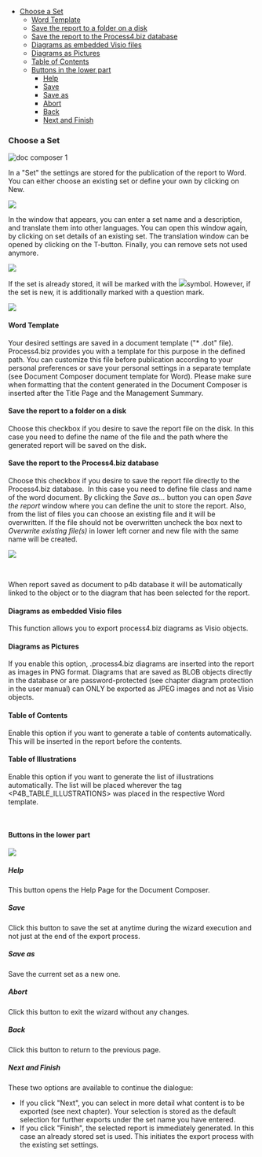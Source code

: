 -   [Choose a Set](#choose-a-set)
    -   [Word Template](#word-template)
    -   [Save the report to a folder on a disk](#save-the-report-to-a-folder-on-a-disk)
    -   [Save the report to the Process4.biz database](#save-the-report-to-the-process4biz-database)
    -   [Diagrams as embedded Visio files](#diagrams-as-embedded-visio-files)
    -   [Diagrams as Pictures](#diagrams-as-pictures)
    -   [Table of Contents](#table-of-contents)
    -   [Buttons in the lower part](#buttons-in-the-lower-part)
        -   [Help](#help)
        -   [Save](#save)
        -   [Save as](#saveas)
        -   [Abort](#abort)
        -   [Back](#back)
        -   [Next and Finish](#next-and-finish)

### Choose a Set


![doc composer 1](//images.ctfassets.net/6mz8d8cle1nl/1z47dvDWAypylpzaf8eG5Q/7ce68b790596f79f98f7cd8a3dcf7040/doc_composer_1.png)


In a "Set" the settings are stored for the publication of the report to
Word. You can either choose an existing set or define your own by
clicking on New.

![](//images.ctfassets.net/utx1h0gfm1om/5SgFvnIgfe6Aqiak6cYMSs/7a94121ea4df39ad784d5b4b3babe1e3/329383.png)

In the window that appears, you can enter a set name and a description,
and translate them into other languages. You can open this window again,
by clicking on set details of an existing set. The translation window
can be opened by clicking on the T-button. Finally, you can remove sets
not used anymore. 

![](//images.ctfassets.net/utx1h0gfm1om/7u3LrIPuUgM6oeUAyIYi8g/94a03b7db03ac9c6a0142aaeb9738a27/329347.png)

If the set is already stored, it will be marked with the
![](//images.ctfassets.net/utx1h0gfm1om/2Yeigx3wkUgAioiY66O4eY/78d82ae086543c88587933b75dd9444e/329357.png)symbol. However, if the set is new, it
is additionally marked with a question mark.

![](//images.ctfassets.net/utx1h0gfm1om/5r33rXkIpysKsI44qc0muu/60e62e5297ab03b8c45e3527de9323f6/329353.png)


#### Word Template

Your desired settings are saved in a document template ("\* .dot" file).
Process4.biz provides you with a template for this purpose in the
defined path. You can customize this file before publication according
to your personal preferences or save your personal settings in a
separate template (see Document Composer document template for
Word). Please make sure when formatting that the content generated in
the Document Composer is inserted after the Title Page and the
Management Summary.

#### Save the report to a folder on a disk

Choose this checkbox if you desire to save the report file on the disk.
In this case you need to define the name of the file and the path where
the generated report will be saved on the disk.

#### Save the report to the Process4.biz database

Choose this checkbox if you desire to save the report file directly to
the Process4.biz database.  In this case you need to define file class
and name of the word document. By clicking the *Save as...* button you
can open *Save the report* window where you can define the unit to store
the report. Also, from the list of files you can choose an existing file
and it will be overwritten. If the file should not be overwritten
uncheck the box next to *Overwrite existing file(s)* in lower left
corner and new file with the same name will be created. 

*![](//images.ctfassets.net/utx1h0gfm1om/689hOgbDQASUSYe0E4yuIM/a812b475067f6da161426c73aa527466/329405.png)*

 
<div class="info">
When report saved as document to p4b database it will be automatically
linked to the object or to the diagram that has been selected for the
report.
  </div>

#### Diagrams as embedded Visio files

This function allows you to export process4.biz diagrams as Visio
objects.

#### Diagrams as Pictures

If you enable this option, .process4.biz diagrams are inserted into the
report as images in PNG format. Diagrams that are saved as BLOB objects
directly in the database or are password-protected (see chapter diagram
protection in the user manual) can ONLY be exported as JPEG images and
not as Visio objects.

#### Table of Contents

Enable this option if you want to generate a table of contents
automatically. This will be inserted in the report before the contents.

#### Table of Illustrations 

Enable this option if you want to generate the list of illustrations automatically. The list will be placed wherever the tag <P4B_TABLE_ILLUSTRATIONS> was placed in the respective Word template.    

 

#### Buttons in the lower part

![](//images.ctfassets.net/utx1h0gfm1om/3L4f5YLeowoc0Ci4W8cq8o/112c6cd26ef61a1ba0fb750c21f8b3ee/329363.png)

##### Help

This button opens the Help Page for the Document Composer.

##### Save

Click this button to save the set at anytime during the wizard execution
and not just at the end of the export process.

##### Save as

Save the current set as a new one.

##### Abort

Click this button to exit the wizard without any changes.

##### Back

Click this button to return to the previous page.

##### Next and Finish

These two options are available to continue the dialogue:

-   If you click "Next", you can select in more detail what content is
    to be exported (see next chapter). Your selection is stored as the
    default selection for further exports under the set name you have
    entered.
-   If you click "Finish", the selected report is immediately generated.
    In this case an already stored set is used. This initiates the
    export process with the existing set settings.